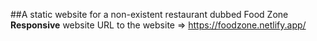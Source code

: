 ##A static website for a non-existent restaurant dubbed Food Zone
**Responsive** website
URL to the website => https://foodzone.netlify.app/